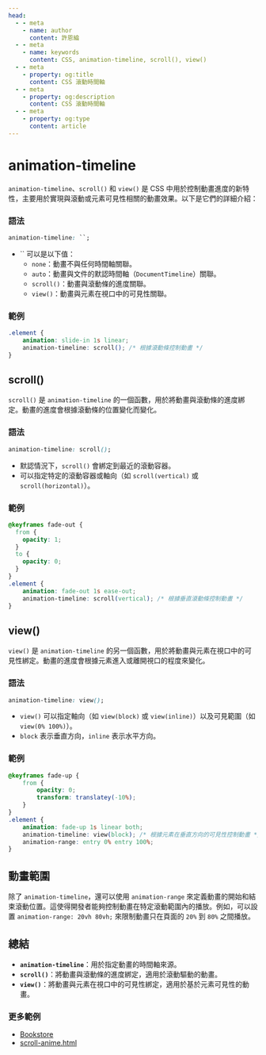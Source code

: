 ```yaml
---
head:
  - - meta
    - name: author
      content: 許恩綸
  - - meta
    - name: keywords
      content: CSS, animation-timeline, scroll(), view()
  - - meta
    - property: og:title
      content: CSS 滾動時間軸
  - - meta
    - property: og:description
      content: CSS 滾動時間軸
  - - meta
    - property: og:type
      content: article
---
```


# animation-timeline

`animation-timeline`、`scroll()` 和 `view()` 是 CSS 中用於控制動畫進度的新特性，主要用於實現與滾動或元素可見性相關的動畫效果。以下是它們的詳細介紹：

### **語法**
```css
animation-timeline: ``;
```
- `` 可以是以下值：
  - `none`：動畫不與任何時間軸關聯。
  - `auto`：動畫與文件的默認時間軸（`DocumentTimeline`）關聯。
  - `scroll()`：動畫與滾動條的進度關聯。
  - `view()`：動畫與元素在視口中的可見性關聯。

### **範例**
```css
.element {
    animation: slide-in 1s linear;
    animation-timeline: scroll(); /* 根據滾動條控制動畫 */
}
```

## **scroll()**
`scroll()` 是 `animation-timeline` 的一個函數，用於將動畫與滾動條的進度綁定。動畫的進度會根據滾動條的位置變化而變化。

### **語法**
```css
animation-timeline: scroll();
```
- 默認情況下，`scroll()` 會綁定到最近的滾動容器。
- 可以指定特定的滾動容器或軸向（如 `scroll(vertical)` 或 `scroll(horizontal)`）。

### **範例**
```css
@keyframes fade-out {
  from {
    opacity: 1;
  }
  to {
    opacity: 0;
  }
}
.element {
    animation: fade-out 1s ease-out;
    animation-timeline: scroll(vertical); /* 根據垂直滾動條控制動畫 */
}
```

## **view()**
`view()` 是 `animation-timeline` 的另一個函數，用於將動畫與元素在視口中的可見性綁定。動畫的進度會根據元素進入或離開視口的程度來變化。

### **語法**
```css
animation-timeline: view();
```
- `view()` 可以指定軸向（如 `view(block)` 或 `view(inline)`）以及可見範圍（如 `view(0% 100%)`）。
- `block` 表示垂直方向，`inline` 表示水平方向。

### **範例**
```css
@keyframes fade-up {
    from {
        opacity: 0;
        transform: translatey(-10%);
    }
}
.element {
    animation: fade-up 1s linear both;
    animation-timeline: view(block); /* 根據元素在垂直方向的可見性控制動畫 */
    animation-range: entry 0% entry 100%;
}
```

## 動畫範圍
除了 `animation-timeline`，還可以使用 `animation-range` 來定義動畫的開始和結束滾動位置。這使得開發者能夠控制動畫在特定滾動範圍內的播放。例如，可以設置 `animation-range: 20vh 80vh;` 來限制動畫只在頁面的 `20%` 到 `80%` 之間播放。

## **總結**
- **`animation-timeline`**：用於指定動畫的時間軸來源。
- **`scroll()`**：將動畫與滾動條的進度綁定，適用於滾動驅動的動畫。
- **`view()`**：將動畫與元素在視口中的可見性綁定，適用於基於元素可見性的動畫。

### 更多範例

- [Bookstore](https://lucashsu95.github.io/webDesign/components/%E6%9B%B8%E5%BA%97/index.html)
- [scroll-anime.html](https://lucashsu95.github.io/webDesign/scroll/scroll-anime/scroll-anime.html)
